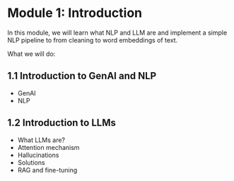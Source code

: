 # Module 1: Introduction
 
In this module, we will learn what NLP and LLM are and
implement a simple NLP pipeline to from cleaning to word embeddings of text.

What we will do: 

## 1.1 Introduction to GenAI and NLP 
* GenAI
* NLP

## 1.2 Introduction to LLMs
* What LLMs are?
* Attention mechanism
* Hallucinations
* Solutions
* RAG and fine-tuning

